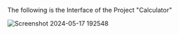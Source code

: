 The following is the Interface of the Project "Calculator"
  
![Screenshot 2024-05-17 192548](https://github.com/Rishab-kumar-026/Calculator/assets/163623411/7c7c3cdf-e851-4bd9-9dc6-97bb4cf1b709)

